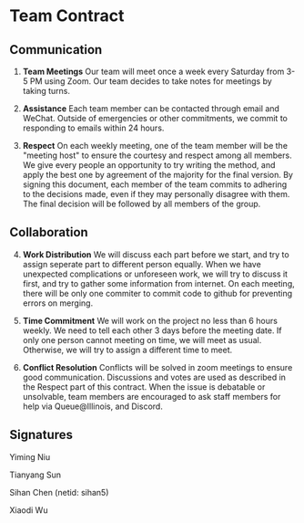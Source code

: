 # Team Contract

## Communication
1. **Team Meetings** 
    Our team will meet once a week every Saturday from 3-5 PM using Zoom. Our team decides to take notes for meetings by taking turns.

2. **Assistance** 
    Each team member can be contacted through email and WeChat. Outside of emergencies or other commitments, we commit to responding to emails within 24 hours.

3. **Respect** 
On each weekly meeting, one of the team member will be the "meeting host" to ensure the courtesy and respect among all members. We give every people an opportunity to try writing the method, and apply the best one by agreement of the majority for the final version. By signing this document, each member of the team commits to adhering to the decisions made, even if they may personally disagree with them. The final decision will be followed by all members of the group.

## Collaboration

4. **Work Distribution** 
We will discuss each part before we start, and try to assign seperate part to different person equally. When we have unexpected complications or unforeseen work, we will try to discuss it first, and try to gather some information from internet. On each meeting, there will be only one commiter to commit code to github for preventing errors on merging.

5. **Time Commitment** 
We will work on the project no less than 6 hours weekly. We need to tell each other 3 days before the meeting date. If only one person cannot meeting on time, we will meet as usual. Otherwise, we will try to assign a different time to meet.
6. **Conflict Resolution** 
Conflicts will be solved in zoom meetings to ensure good communication. Discussions and votes are used as described in the Respect part of this contract. When the issue is debatable or unsolvable, team members are encouraged to ask staff members for help via Queue@Illinois, and Discord.

## Signatures
Yiming Niu

Tianyang Sun

Sihan Chen (netid: sihan5)

Xiaodi Wu

